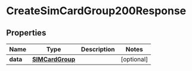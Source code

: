 

# CreateSimCardGroup200Response


## Properties

| Name | Type | Description | Notes |
|------------ | ------------- | ------------- | -------------|
|**data** | [**SIMCardGroup**](SIMCardGroup.md) |  |  [optional] |



